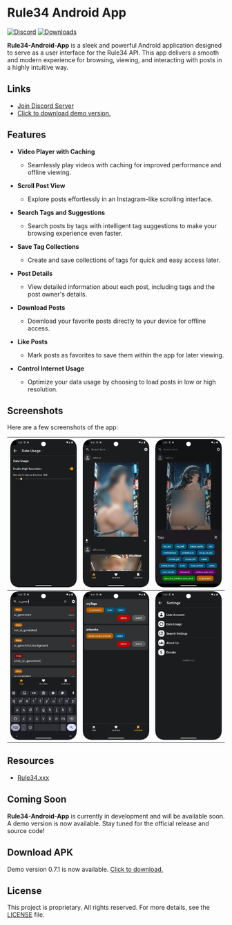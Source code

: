 # Rule34 Android App

[![Discord](https://img.shields.io/discord/1368657216672108587?logo=Discord&logoColor=white&label=Discord)](https://discord.gg/PJ5c36SFsB)
[![Downloads](https://img.shields.io/github/downloads/HQhma/Rule34-Android-App/total?logo=googleplay&logoColor=white&label=Download)](https://github.com/HQhma/Rule34-Android-App/releases)

**Rule34-Android-App** is a sleek and powerful Android application designed to serve as a user interface for the Rule34 API. This app delivers a smooth and modern experience for browsing, viewing, and interacting with posts in a highly intuitive way.

## Links

- [Join Discord Server](https://discord.gg/PJ5c36SFsB)
- [Click to download demo version.](https://github.com/HQhma/Rule34-Android-App/releases)

## Features

- **Video Player with Caching**
  - Seamlessly play videos with caching for improved performance and offline viewing.

- **Scroll Post View**
  - Explore posts effortlessly in an Instagram-like scrolling interface.

- **Search Tags and Suggestions**
  - Search posts by tags with intelligent tag suggestions to make your browsing experience even faster.

- **Save Tag Collections**
  - Create and save collections of tags for quick and easy access later.

- **Post Details**
  - View detailed information about each post, including tags and the post owner's details.

- **Download Posts**
  - Download your favorite posts directly to your device for offline access.

- **Like Posts**
  - Mark posts as favorites to save them within the app for later viewing.

- **Control Internet Usage**
  - Optimize your data usage by choosing to load posts in low or high resolution.

## Screenshots

Here are a few screenshots of the app:


| ![Screenshot 1](screenshot/image13.png) | ![Screenshot 2](screenshot/image8.png)  | ![Screenshot 3](screenshot/image9.png)  |
|-----------------------------------------|-----------------------------------------|-----------------------------------------|
| ![Screenshot 4](screenshot/image10.png) | ![Screenshot 5](screenshot/image11.png) | ![Screenshot 6](screenshot/image12.png) |

## Resources

- [Rule34.xxx](https://rule34.xxx)

## Coming Soon

**Rule34-Android-App** is currently in development and will be available soon.
A demo version is now available.
Stay tuned for the official release and source code!

## Download APK

Demo version 0.7.1 is now available. [Click to download.](https://github.com/HQhma/Rule34-Android-App/releases)

## License
This project is proprietary. All rights reserved. For more details, see the [LICENSE](./LICENSE) file.


